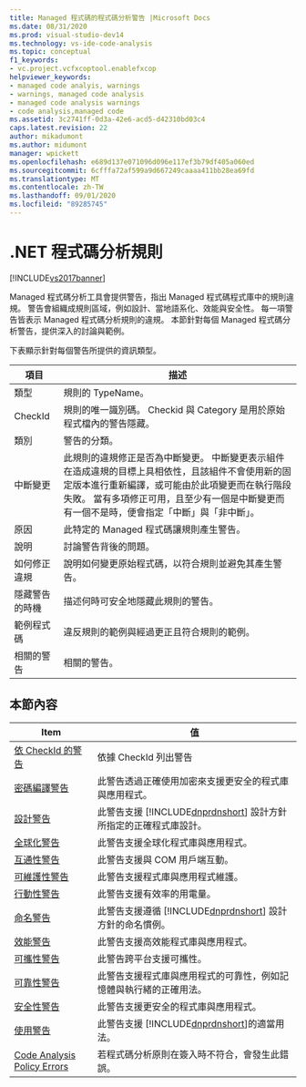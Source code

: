 ```yaml
---
title: Managed 程式碼的程式碼分析警告 |Microsoft Docs
ms.date: 08/31/2020
ms.prod: visual-studio-dev14
ms.technology: vs-ide-code-analysis
ms.topic: conceptual
f1_keywords:
- vc.project.vcfxcoptool.enablefxcop
helpviewer_keywords:
- managed code analyis, warnings
- warnings, managed code analysis
- managed code analysis warnings
- code analysis,managed code
ms.assetid: 3c2741ff-0d3a-42e6-acd5-d42310bd03c4
caps.latest.revision: 22
author: mikadumont
ms.author: midumont
manager: wpickett
ms.openlocfilehash: e689d137e071096d096e117ef3b79df405a060ed
ms.sourcegitcommit: 6cfffa72af599a9d667249caaaa411bb28ea69fd
ms.translationtype: MT
ms.contentlocale: zh-TW
ms.lasthandoff: 09/01/2020
ms.locfileid: "89285745"
---
```

# <a name="net-code-analysis-rules"></a>.NET 程式碼分析規則
[!INCLUDE[vs2017banner](../includes/vs2017banner.md)]

Managed 程式碼分析工具會提供警告，指出 Managed 程式碼程式庫中的規則違規。 警告會組織成規則區域，例如設計、當地語系化、效能與安全性。 每一項警告皆表示 Managed 程式碼分析規則的違規。 本節針對每個 Managed 程式碼分析警告，提供深入的討論與範例。

 下表顯示針對每個警告所提供的資訊類型。

|項目|描述|
|----------|-----------------|
|類型|規則的 TypeName。|
|CheckId|規則的唯一識別碼。 Checkid 與 Category 是用於原始程式檔內的警告隱藏。|
|類別|警告的分類。|
|中斷變更|此規則的違規修正是否為中斷變更。 中斷變更表示組件在造成違規的目標上具相依性，且該組件不會使用新的固定版本進行重新編譯，或可能由於此項變更而在執行階段失敗。 當有多項修正可用，且至少有一個是中斷變更而有一個不是時，便會指定「中斷」與「非中斷」。|
|原因|此特定的 Managed 程式碼讓規則產生警告。|
|說明|討論警告背後的問題。|
|如何修正違規|說明如何變更原始程式碼，以符合規則並避免其產生警告。|
|隱藏警告的時機|描述何時可安全地隱藏此規則的警告。|
|範例程式碼|違反規則的範例與經過更正且符合規則的範例。|
|相關的警告|相關的警告。|

## <a name="in-this-section"></a>本節內容

|Item|值|
|-|-|
|[依 CheckId 的警告](../code-quality/code-analysis-warnings-for-managed-code-by-checkid.md)|依據 CheckId 列出警告|
|[密碼編譯警告](../code-quality/cryptography-warnings.md)|此警告透過正確使用加密來支援更安全的程式庫與應用程式。|
|[設計警告](../code-quality/design-warnings.md)|此警告支援 [!INCLUDE[dnprdnshort](../includes/dnprdnshort-md.md)] 設計方針所指定的正確程式庫設計。|
|[全球化警告](../code-quality/globalization-warnings.md)|此警告支援全球化程式庫與應用程式。|
|[互通性警告](../code-quality/interoperability-warnings.md)|此警告支援與 COM 用戶端互動。|
|[可維護性警告](../code-quality/maintainability-warnings.md)|此警告支援程式庫與應用程式維護。|
|[行動性警告](../code-quality/mobility-warnings.md)|此警告支援有效率的用電量。|
|[命名警告](../code-quality/naming-warnings.md)|此警告支援遵循 [!INCLUDE[dnprdnshort](../includes/dnprdnshort-md.md)] 設計方針的命名慣例。|
|[效能警告](../code-quality/performance-warnings.md)|此警告支援高效能程式庫與應用程式。|
|[可攜性警告](../code-quality/portability-warnings.md)|此警告跨平台支援可攜性。|
|[可靠性警告](../code-quality/reliability-warnings.md)|此警告支援程式庫與應用程式的可靠性，例如記憶體與執行緒的正確用法。|
|[安全性警告](../code-quality/security-warnings.md)|此警告支援更安全的程式庫與應用程式。|
|[使用警告](../code-quality/usage-warnings.md)|此警告支援 [!INCLUDE[dnprdnshort](../includes/dnprdnshort-md.md)]的適當用法。|
|[Code Analysis Policy Errors](../code-quality/code-analysis-policy-errors.md)|若程式碼分析原則在簽入時不符合，會發生此錯誤。|
